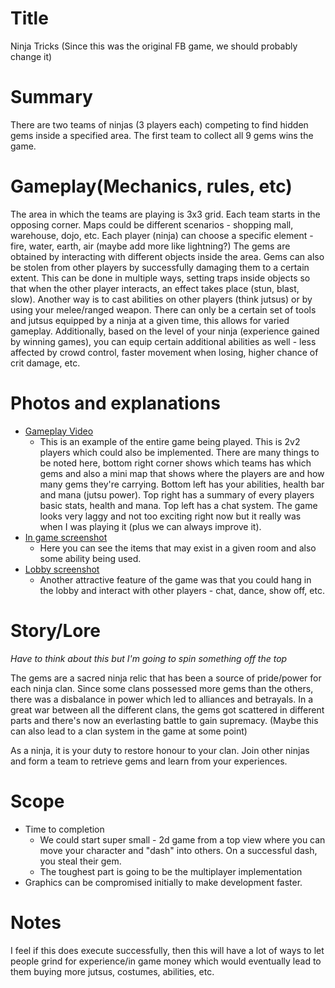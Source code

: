 # Title

Ninja Tricks (Since this was the original FB game, we should probably change it)

# Summary

There are two teams of ninjas (3 players each) competing to find hidden gems inside a specified area. The first team to collect all 9 gems wins the game. 

# Gameplay(Mechanics, rules, etc)

The area in which the teams are playing is 3x3 grid. Each team starts in the opposing corner.
Maps could be different scenarios - shopping mall, warehouse, dojo, etc.
Each player (ninja) can choose a specific element - fire, water, earth, air (maybe add more like lightning?)
The gems are obtained by interacting with different objects inside the area.
Gems can also be stolen from other players by successfully damaging them to a certain extent. This can be done in multiple ways, setting traps inside objects so that when the other player interacts, an effect takes place (stun, blast, slow). Another way is to cast abilities on other players (think jutsus) or by using your melee/ranged weapon.
There can only be a certain set of tools and jutsus equipped by a ninja at a given time, this allows for varied gameplay.
Additionally, based on the level of your ninja (experience gained by winning games), you can equip certain additional abilities as well - less affected by crowd control, faster movement when losing, higher chance of crit damage, etc.

# Photos and explanations

- [Gameplay Video](https://www.youtube.com/watch?v=G-50LIjBQVg)
    - This is an example of the entire game being played. This is 2v2 players which could also be implemented. There are many things to be noted here, bottom right corner shows which teams has which gems and also a mini map that shows where the players are and how many gems they're carrying. Bottom left has your abilities, health bar and mana (jutsu power). Top right has a summary of every players basic stats, health and mana. Top left has a chat system. The game looks very laggy and not too exciting right now but it really was when I was playing it (plus we can always improve it).
- [In game screenshot](https://www.google.com/imgres?imgurl=http%3A%2F%2Fwww.playcomet.com%2Fwp-content%2Fuploads%2F2009%2F06%2Fl_ninjatrick_05.jpg&imgrefurl=http%3A%2F%2Fwww.playcomet.com%2Fcasual-games%2Fninjatrick.htm&tbnid=VVAMahAFw--L0M&vet=12ahUKEwjOisK_iqDxAhVCOq0KHY6RB4UQMygKegUIARCYAQ..i&docid=aXL88pOCDvAJ8M&w=622&h=496&q=ninja%20trick&ved=2ahUKEwjOisK_iqDxAhVCOq0KHY6RB4UQMygKegUIARCYAQ)
    - Here you can see the items that may exist in a given room and also some ability being used.
- [Lobby screenshot](https://www.google.com/imgres?imgurl=https%3A%2F%2Fi.ytimg.com%2Fvi%2FB1P2GGA0Jqc%2Fhqdefault.jpg&imgrefurl=https%3A%2F%2Fwww.youtube.com%2Fwatch%3Fv%3DB1P2GGA0Jqc&tbnid=3Ehw2WbBPxr0SM&vet=12ahUKEwjOisK_iqDxAhVCOq0KHY6RB4UQMygEegUIARCKAQ..i&docid=L16TXApaOeuOsM&w=480&h=360&q=ninja%20trick&ved=2ahUKEwjOisK_iqDxAhVCOq0KHY6RB4UQMygEegUIARCKAQ)
    - Another attractive feature of the game was that you could hang in the lobby and interact with other players - chat, dance, show off, etc.

# Story/Lore

*Have to think about this but I'm going to spin something off the top*

The gems are a sacred ninja relic that has been a source of pride/power for each ninja clan. Since some clans possessed more gems than the others, there was a disbalance in power which led to alliances and betrayals. In a great war between all the different clans, the gems got scattered in different parts and there's now an everlasting battle to gain supremacy. (Maybe this can also lead to a clan system in the game at some point)

As a ninja, it is your duty to restore honour to your clan. Join other ninjas and form a team to retrieve gems and learn from your experiences.

# Scope
- Time to completion
    - We could start super small - 2d game from a top view where you can move your character and "dash" into others. On a successful dash, you steal their gem.
    - The toughest part is going to be the multiplayer implementation
- Graphics can be compromised initially to make development faster.

# Notes
I feel if this does execute successfully, then this will have a lot of ways to let people grind for experience/in game money which would eventually lead to them buying more jutsus, costumes, abilities, etc.

